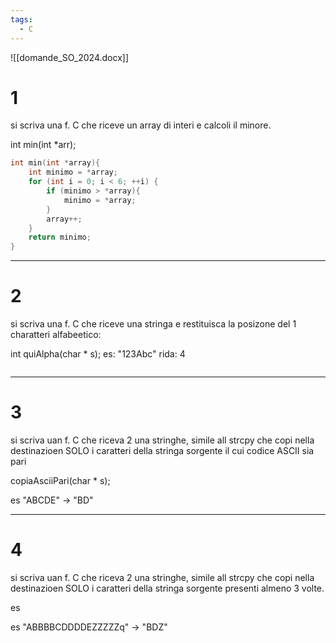 ```yaml
---
tags:
  - C
---
```

![[domande_SO_2024.docx]]

# 1
si scriva una f. C che riceve un array di interi 
e calcoli il minore.

int min(int *arr);
```c
int min(int *array){  
    int minimo = *array;  
    for (int i = 0; i < 6; ++i) {  
        if (minimo > *array){  
            minimo = *array;  
        }  
        array++;  
    }  
    return minimo;  
}
```

-----
# 2

si scriva una f. C che riceve una stringa
e restituisca la posizone del 1 charatteri alfabeetico:

int quiAlpha(char * s);
es:
"123Abc" rida: 4

```c

```

----
# 3
si scriva uan f. C che riceva 2 una stringhe, simile all strcpy
che copi nella destinazioen SOLO i caratteri della stringa sorgente il cui codice ASCII sia pari

copiaAsciiPari(char * s);

es
"ABCDE" -> "BD"

---
# 4
si scriva uan f. C che riceva 2 una stringhe, simile all strcpy
che copi nella destinazioen SOLO i caratteri della stringa sorgente presenti almeno 3 volte.

es

es
"ABBBBCDDDDEZZZZZq" -> "BDZ"


